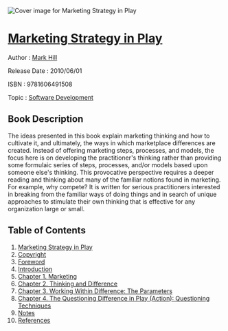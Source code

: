 ![Cover image for Marketing Strategy in Play](https://imgdetail.ebookreading.net/cover/cover/software_development/EB9781606491508.jpg)

[Marketing Strategy in Play](https://ebookreading.net/view/book/Marketing+Strategy+in+Play-EB9781606491508_1.html "Marketing Strategy in Play")
====================================================================================================================

Author : [Mark Hill](https://ebookreading.net/search/author/Mark+Hill)

Release Date : 2010/06/01

ISBN : 9781606491508

Topic : [Software Development](https://ebookreading.net/search/category/software-development)

Book Description
-----------------

The ideas presented in this book explain marketing thinking and how to cultivate it, and ultimately, the ways in which marketplace differences are created. Instead of offering marketing steps, processes, and models, the focus here is on developing the practitioner's thinking rather than providing some formulaic series of steps, processes, and/or models based upon someone else's thinking. This provocative perspective requires a deeper reading and thinking about many of the familiar notions found in marketing. For example, why compete? It is written for serious practitioners interested in breaking from the familiar ways of doing things and in search of unique approaches to stimulate their own thinking that is effective for any organization large or small.
              
Table of Contents
-----------------

1. [Marketing Strategy in Play](https://ebookreading.net/view/book/Marketing+Strategy+in+Play-EB9781606491508_1.html#fm)
1. [Copyright](https://ebookreading.net/view/book/Marketing+Strategy+in+Play-EB9781606491508_3.html#copy)
1. [Foreword](https://ebookreading.net/view/book/Marketing+Strategy+in+Play-EB9781606491508_7.html#Foreword)
1. [Introduction](https://ebookreading.net/view/book/Marketing+Strategy+in+Play-EB9781606491508_8.html#Intro)
1. [Chapter 1. Marketing](https://ebookreading.net/view/book/Marketing+Strategy+in+Play-EB9781606491508_9.html#Chapter01)
1. [Chapter 2. Thinking and Difference](https://ebookreading.net/view/book/Marketing+Strategy+in+Play-EB9781606491508_10.html#Chapter02)
1. [Chapter 3. Working Within Difference: The Parameters](https://ebookreading.net/view/book/Marketing+Strategy+in+Play-EB9781606491508_11.html#Chapter03)
1. [Chapter 4. The Questioning Difference in Play (Action): Questioning Techniques](https://ebookreading.net/view/book/Marketing+Strategy+in+Play-EB9781606491508_12.html#Chapter04)
1. [Notes](https://ebookreading.net/view/book/Marketing+Strategy+in+Play-EB9781606491508_13.html#Notes)
1. [References](https://ebookreading.net/view/book/Marketing+Strategy+in+Play-EB9781606491508_14.html#References)
